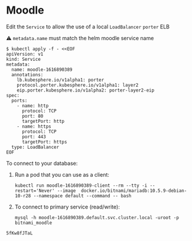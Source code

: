 # Moodle

Edit the `Service` to allow the use of a local `LoadBalancer`  `porter` ELB

:warning: `metadata.name` must match the helm moodle service name

```
$ kubectl apply -f - <<EOF
apiVersion: v1
kind: Service
metadata:
  name: moodle-1616890389
  annotations:
    lb.kubesphere.io/v1alpha1: porter
    protocol.porter.kubesphere.io/v1alpha1: layer2
    eip.porter.kubesphere.io/v1alpha2: porter-layer2-eip
spec:
  ports:
    - name: http
      protocol: TCP
      port: 80
      targetPort: http
    - name: https
      protocol: TCP
      port: 443
      targetPort: https
  type: LoadBalancer
EOF
```

To connect to your database:

  1. Run a pod that you can use as a client:

      `kubectl run moodle-1616890389-client --rm --tty -i --restart='Never' --image  docker.io/bitnami/mariadb:10.5.9-debian-10-r28 --namespace default --command -- bash`

  2. To connect to primary service (read/write):

      `mysql -h moodle-1616890389.default.svc.cluster.local -uroot -p bitnami_moodle`

`5fKw8fJTaL`

